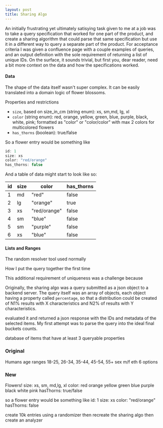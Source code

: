 ```yaml
---
layout: post
title: Sharing Algo
---
```


An initially frustrating yet ultimately satisying task given to me at a job was to take a query specification that worked for one part of the product, and create a sharing algorithm that could parse that same specification but use it in a different way to query a separate part of the product. For acceptance criteria I was given a confluence page with a couple examples of queries, and an output definition with the sole requirement of returning a list of unique IDs. On the surface, it sounds trivial, but first you, dear reader, need a bit more context on the data and how the specifications worked.


#### Data
The shape of the data itself wasn't super complex. It can be easily translated into a domain logic of flower blossoms. 

Properties and restrictions
- `size`, based on size_in_cm (string enum): xs, sm,md, lg, xl
- `color` (string enum): red, orange, yellow, green, blue, purple, black, white, pink; formatted as "color" or "color/color" with max 2 colors for multicolored flowers
- `has_thorns` (boolean): true/false

So a flower entry would be something like

```js
id: 1
size: xs
color: "red/orange"
has_thorns: false
```

And a table of data might start to look like so:

| id | size | color | has_thorns |
|---|---|---|---|
| 1 | md | "red" | false |
| 2 | lg | "orange"  | true  |
| 3 | xs | "red/orange"  | false  |
| 4 | sm | "blue" | false |
| 5 | sm | "purple"  | false  |
| 6 | xs | "blue"  | false  |


#### Lists and Ranges
The random resolver tool used normally


How I put the query together the first time



This additional requirement of uniqueness was a challenge because 



Originally, the sharing algo was a query submitted as a json object to a backend server. The query itself was an array of objects, each object having a property called `percentage`, so that a distribution could be created of N1% results with X characteristics and N2% of results with Y characteristics.



evaluated it and returned a json response with the IDs and metadata of the selected items. My first attempt was to parse the query into the ideal final buckets counts.

database of items that have at least 3 queryable properties

### Original
Humans
age ranges 18-25, 26-34, 35-44, 45-54, 55+
sex m/f
eth 6 options

### New
Flowers!
size: xs, sm, md,lg, xl
color: red orange yellow green blue purple black white pink
hasThorns: true/false

so a flower entry would be something like
id: 1
size: xs
color: "red/orange"
hasThorns: false


create 10k entries using a randomizer
then recreate the sharing algo
then create an analyzer


